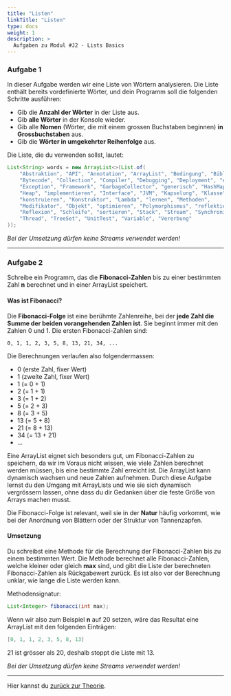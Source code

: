 ```yaml
---
title: "Listen"
linkTitle: "Listen"
type: docs
weight: 1
description: >
  Aufgaben zu Modul #J2 - Lists Basics
---
```


### Aufgabe 1

In dieser Aufgabe werden wir eine Liste von Wörtern analysieren. Die Liste enthält bereits vordefinierte Wörter, und dein Programm soll die folgenden Schritte ausführen:

- Gib die **Anzahl der Wörter** in der Liste aus.
- Gib **alle Wörter** in der Konsole wieder.
- Gib alle **Nomen** (Wörter, die mit einem grossen Buchstaben beginnen) **in Grossbuchstaben** aus.
- Gib die **Wörter in umgekehrter Reihenfolge** aus.

Die Liste, die du verwenden sollst, lautet:

```java
List<String> words = new ArrayList<>(List.of(
    "Abstraktion", "API", "Annotation", "ArrayList", "Bedingung", "Bibliothek",
    "Bytecode", "Collection", "Compiler", "Debugging", "Deployment", "entwickeln",
    "Exception", "Framework", "GarbageCollector", "generisch", "HashMap",
    "Heap", "implementieren", "Interface", "JVM", "Kapselung", "Klasse",
    "konstruieren", "Konstruktor", "Lambda", "lernen", "Methoden",
    "Modifikator", "Objekt", "optimieren", "Polymorphismus", "reflektieren",
    "Reflexion", "Schleife", "sortieren", "Stack", "Stream", "Synchronisation",
    "Thread", "TreeSet", "UnitTest", "Variable", "Vererbung"
));
```

_Bei der Umsetzung dürfen keine Streams verwendet werden!_

---

### Aufgabe 2

Schreibe ein Programm, das die **Fibonacci-Zahlen** bis zu einer bestimmten Zahl **n** berechnet und in einer ArrayList speichert.

#### Was ist Fibonacci?

Die **Fibonacci-Folge** ist eine berühmte Zahlenreihe, bei der **jede Zahl die Summe der beiden vorangehenden Zahlen ist**. Sie beginnt immer mit den Zahlen 0 und 1.
Die ersten Fibonacci-Zahlen sind:

```
0, 1, 1, 2, 3, 5, 8, 13, 21, 34, ...
```

Die Berechnungen verlaufen also folgendermassen:

- 0 (erste Zahl, fixer Wert)
- 1 (zweite Zahl, fixer Wert)
- 1 (= 0 + 1)
- 2 (= 1 + 1)
- 3 (= 1 + 2)
- 5 (= 2 + 3)
- 8 (= 3 + 5)
- 13 (= 5 + 8)
- 21 (= 8 + 13)
- 34 (= 13 + 21)
- ...

Eine ArrayList eignet sich besonders gut, um Fibonacci-Zahlen zu speichern, da wir im Voraus nicht wissen, wie viele Zahlen berechnet werden müssen, bis eine bestimmte Zahl erreicht ist.
Die ArrayList kann dynamisch wachsen und neue Zahlen aufnehmen.
Durch diese Aufgabe lernst du den Umgang mit ArrayLists und wie sie sich dynamisch vergrössern lassen, ohne dass du dir Gedanken über die feste Größe von Arrays machen musst.

Die Fibonacci-Folge ist relevant, weil sie in der **Natur** häufig vorkommt, wie bei der Anordnung von Blättern oder der Struktur von Tannenzapfen.

#### Umsetzung

Du schreibst eine Methode für die Berechnung der Fibonacci-Zahlen bis zu einem bestimmten Wert. Die Methode berechnet
alle Fibonacci-Zahlen, welche kleiner oder gleich **max** sind, und gibt die Liste der berechneten Fibonacci-Zahlen als
Rückgabewert zurück. Es ist also vor der Berechnung unklar, wie lange die Liste werden kann.

Methodensignatur:

```java
List<Integer> fibonacci(int max);
```

Wenn wir also zum Beispiel **n** auf 20 setzen, wäre das Resultat eine ArrayList mit den folgenden Einträgen:

```java
[0, 1, 1, 2, 3, 5, 8, 13]
```

21 ist grösser als 20, deshalb stoppt die Liste mit 13.

_Bei der Umsetzung dürfen keine Streams verwendet werden!_

---

Hier kannst du [zurück zur Theorie](../../../../docs/02_java/04_java-oop/05_list-basics).
